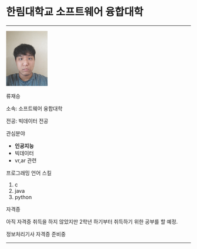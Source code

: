 # 한림대학교 소프트웨어 융합대학
---

<img src = 내사진.jpg height = 150 weight = 150>   

류재승

소속: 소프트웨어 융합대학

전공: 빅데이터 전공

관심분야
* **인공지능**
* 빅데이터
* vr,ar 관련
 

프로그래밍 언어 스킬
1. c
2. java
3. python

자격증

아직 자격증 취득을 하지 않았지만 2학년 하기부터 취득하기 위한 공부를 할 예정.

정보처리기사 자격증 준비중


-----------



